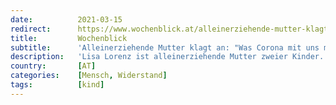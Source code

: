 ```yaml
---
date:          2021-03-15
redirect:      https://www.wochenblick.at/alleinerziehende-mutter-klagt-an-was-corona-mit-uns-macht/
title:         Wochenblick
subtitle:      'Alleinerziehende Mutter klagt an: "Was Corona mit uns macht..."'
description:   'Lisa Lorenz ist alleinerziehende Mutter zweier Kinder. In ihrem neuen Offenen Brief klagt die Pädagogin an: Die Corona-Maßnahmen haben uns in eine kinderfeindliche, wahnwitzige Realität befördert.'
country:       [AT]
categories:    [Mensch, Widerstand]
tags:          [kind]
---
```

